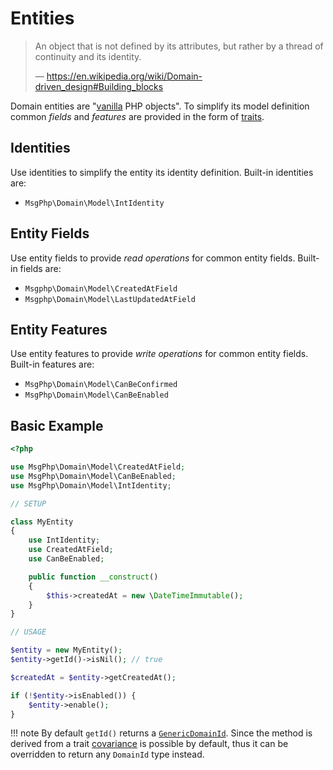 # Entities

> An object that is not defined by its attributes, but rather by a thread of continuity and its identity.
>
> — https://en.wikipedia.org/wiki/Domain-driven_design#Building_blocks

Domain entities are "[vanilla] PHP objects". To simplify its model definition common _fields_ and _features_ are
provided in the form of [traits].

## Identities

Use identities to simplify the entity its identity definition. Built-in identities are:

- `MsgPhp\Domain\Model\IntIdentity`

## Entity Fields

Use entity fields to provide _read operations_ for common entity fields. Built-in fields are:

- `Msgphp\Domain\Model\CreatedAtField`
- `Msgphp\Domain\Model\LastUpdatedAtField`

## Entity Features

Use entity features to provide _write operations_ for common entity fields. Built-in features are:

- `MsgPhp\Domain\Model\CanBeConfirmed`
- `MsgPhp\Domain\Model\CanBeEnabled`

## Basic Example

```php
<?php

use MsgPhp\Domain\Model\CreatedAtField;
use MsgPhp\Domain\Model\CanBeEnabled;
use MsgPhp\Domain\Model\IntIdentity;

// SETUP

class MyEntity
{
    use IntIdentity;
    use CreatedAtField;
    use CanBeEnabled;

    public function __construct()
    {
        $this->createdAt = new \DateTimeImmutable();
    }
}

// USAGE

$entity = new MyEntity();
$entity->getId()->isNil(); // true

$createdAt = $entity->getCreatedAt();

if (!$entity->isEnabled()) {
    $entity->enable();
}
```

!!! note
    By default `getId()` returns a [`GenericDomainId`](identifiers.md#msgphpdomaingenericdomainid). Since the method is
    derived from a trait [covariance] is possible by default, thus it can be overridden to return any `DomainId` type
    instead.

[vanilla]: https://en.wikipedia.org/wiki/Plain_vanilla
[traits]: https://secure.php.net/traits
[covariance]: https://www.php.net/manual/en/language.oop5.variance.php#language.oop5.variance.covariance
